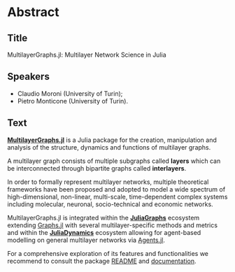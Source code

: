 # Abstract

## Title 

MultilayerGraphs.jl: Multilayer Network Science in Julia

## Speakers 

- Claudio Moroni (University of Turin);
- Pietro Monticone (University of Turin).

## Text 

[**MultilayerGraphs.jl**](https://github.com/JuliaGraphs/MultilayerGraphs.jl) is a Julia package for the creation, manipulation and analysis of the structure, dynamics and functions of multilayer graphs. 

A multilayer graph consists of multiple subgraphs called **layers** which can be interconnected through bipartite graphs called **interlayers**. 

In order to formally represent multilayer networks, multiple theoretical frameworks have been proposed and adopted to model a wide spectrum of high-dimensional, non-linear, multi-scale, time-dependent complex systems including molecular, neuronal, socio-technical and economic networks. 

MultilayerGraphs.jl is integrated within the [**JuliaGraphs**](https://github.com/JuliaGraphs) ecosystem extending [Graphs.jl](https://github.com/JuliaGraphs/Graphs.jl) with several multilayer-specific methods and metrics and within the [**JuliaDynamics**](https://github.com/JuliaDynamics) ecosystem allowing for agent-based modelling on general multilayer networks via [Agents.jl](https://github.com/JuliaDynamics/Agents.jl).

For a comprehensive exploration of its features and functionalities we recommend to consult the package [README](https://github.com/JuliaGraphs/MultilayerGraphs.jl/blob/main/README.md) and [documentation](https://juliagraphs.org/MultilayerGraphs).